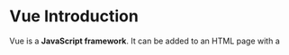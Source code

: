 # Vue Introduction

Vue is a **JavaScript framework**. It can be added to an HTML page with a <script> tag.

Vue extends HTML attributes with **Directives**, and binds data to HTML with **Expressions**.

## Vue is a JavaScript Framework

Vue is a front-end JavaScript framework written in JavaScript.

Similar frameworks to Vue are React and Angular, but Vue is more lightweight and easier to start with.

Vue is distributed as a JavaScript file, and can be added to a web page with a script tag:

```html
<script
  src="https://unpkg.com/vue@3/dist/vue.global.js">
</script>
```

## Why Learn Vue?

- It is simple and easy to use.
- It is able to handle both simple and complex projects.
- Its growing popularity and open-source community support.
- In normal JavaScript we need to write **HOW** HTML and JavaScript is connected, but in Vue we simply need to make sure that there **IS** a connection and let Vue take care of the rest.
- It allows for a more efficient development process with a template-based syntax, two-way data binding, and a centralized state management.

If some of these points are hard to understand, don't worry, you will understand at the end of the tutorial.

## The Options API

There are two different ways to write code in Vue: The Options API and The Composition API.

The underlying concepts are the same for both the Options API and Composition API, so after learning one, you can easily switch to the other.

The Options API is what is written in this tutorial because it is considered to be more beginner-friendly, with a more recognizable structure.

Take a look at [this page](https://www.w3schools.com/vue/vue_composition-api.php) at the end of this tutorial to learn more about the differences between the Options API and the Composition API.



## My first page

We will now learn how we can create our very first Vue web page, in 5 basic steps:

1. Start with a basic HTML file.
2. Add a `<div>` tag with `id="app"` for Vue to connect with.
3. Tell the browser how to handle Vue code by adding a `<script>` tag with a link to Vue.
4. Add a `<script>` tag with the Vue instance inside.
5. Connect the Vue instance to the `<div id="app">` tag.

These steps are described in detail below, with the full code in a 'Try It Yourself' example in the end.

### Step 1: HTML page

Start with a simple HTML page:

```html
<!DOCTYPE html>
<html lang="en">
<head>
  <title>My first Vue page</title>
</head>
<body>

</body>
</html>
```

### Step 2: Add a <div>

Vue needs an HTML element on your page to connect to.

Put a `<div>` tag inside the `<body>` tag and give it an id:

```html
<body>
  <div id="app"></div>
</body>
```

### tep 3: Add a link to Vue

To help our browser to interpret our Vue code, add this `<script>` tag:

```html
<script src="https://unpkg.com/vue@3/dist/vue.global.js"></script>
```



------

### Step 4: Add the Vue instance

Now we need to add our Vue code.

This is called the **Vue instance** and can contain data and methods and other things, but now it just contains a message.

On the last line in this `<script>` tag our Vue instance is connected to the `<div id="app">` tag:

```html
<div id="app"></div>

<script src="https://unpkg.com/vue@3/dist/vue.global.js"></script>

<script>

  const app = Vue.createApp({
    data() {
      return {
        message: "Hello World!"
      }
    }
  })

 app.mount('#app')

</script>
```



------

### Step 5: Display 'message' with Text Interpolation

Finally, we can use **text interpolation**, a Vue syntax with double curly braces `{{ }}` as a placeholder for data.

```html
<div id="app"> {{ message }} </div>
```

The browser will exchange `{{ message }}` with the text stored in the 'message' property inside the Vue instance.

Here is our very first Vue page:



```html
<!DOCTYPE html>
<html lang="en">
<head>
  <title>My first Vue page</title>
</head>
<body>

  <div id="app">
    {{ message }}
  </div>

  <script src="https://unpkg.com/vue@3/dist/vue.global.js"></script>

  <script>
    const app = Vue.createApp({
      data() {
        return {
          message: "Hello World!"
        }
      }
    })

   app.mount('#app')

  </script>
</body>
</html>
```

## Text Interpolation

Text interpolation is when text is taken from the Vue instance to show on the web page.

The browser receives the page with this code inside:

```html
<div id="app"> {{ message }} </div>
```

Then the browser finds the text inside the 'message' property of the Vue instance and translates the Vue code into this:

```html
<div id="app">Hello World!</div>
```

## JavaScript in Text Interpolation

Simple **JavaScript expressions** can also be written inside the double curly braces `{{ }}`.

```html
<div id="app">
  {{ message }} <br>
  {{'Random number: ' + Math.ceil(Math.random()*6) }}
</div>

<script src="https://unpkg.com/vue@3/dist/vue.global.js"></script>

<script>

  const app = Vue.createApp({
    data() {
      return {
        message: "Hello World!"
      }
    }
  })

 app.mount('#app')

</script>
```


